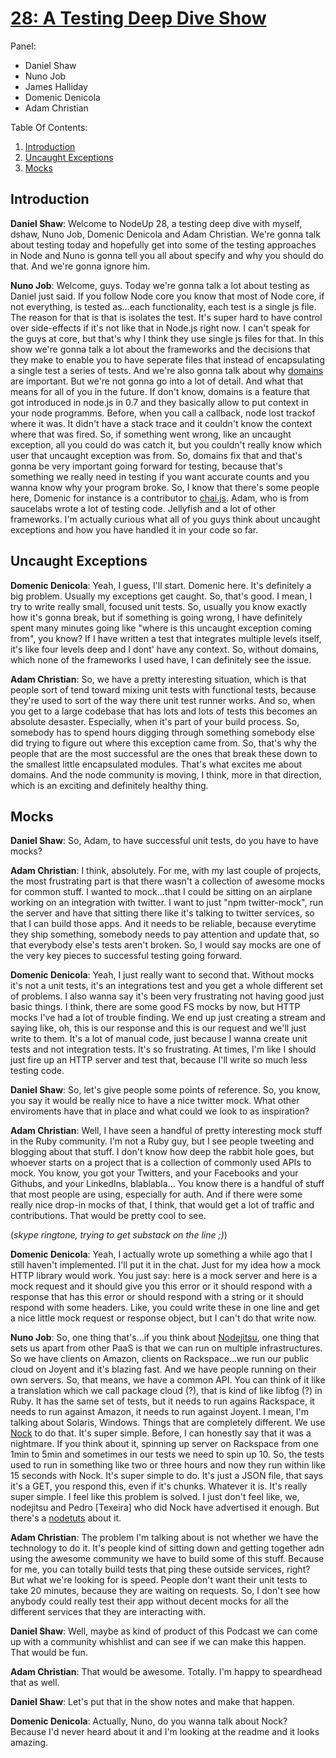 [28: A Testing Deep Dive Show](http://nodeup.com/twentyeight)
===

Panel:

* Daniel Shaw
* Nuno Job
* James Halliday
* Domenic Denicola
* Adam Christian

Table Of Contents:

1. [Introduction](#introduction)
2. [Uncaught Exceptions](#uncaught-exceptions)
3. [Mocks](#mocks)

## Introduction

**Daniel Shaw**: Welcome to NodeUp 28, a testing deep dive with myself, dshaw, Nuno Job, Domenic Denicola
and Adam Christian. We're gonna talk about testing today and hopefully get into some of the testing approaches
in Node and Nuno is gonna tell you all about specify and why you should do that. And we're gonna ignore him.

**Nuno Job**: Welcome, guys. Today we're gonna talk a lot about testing as Daniel just said. If you follow Node core
you know that most of Node core, if not everything, is tested as...each functionality, each test is a single js file.
The reason for that is that is isolates the test. It's super hard to have control over side-effects if it's not 
like that in Node.js right now. I can't speak for the guys at core, but that's why I think they use single js files for
that. In this show we're gonna talk a lot about the frameworks and the decisions that they make to enable you to have
seperate files that instead of encapsulating a single test a series of tests.
And we're also gonna talk about why [domains](http://nodejs.org/api/domain.html) are important. 
But we're not gonna go into a lot of detail. And what that means for all of you in the future. If don't know, 
domains is a feature that got introduced in node.js in 0.7 and they basically allow to put context in your 
node programms. Before, when you call a callback, node lost trackof where it was. It didn't have a stack trace and 
it couldn't know the context where that was fired. So, if something went wrong, like an uncaught exception, all 
you could do was catch it, but you couldn't really know which user that uncaught exception was from. 
So, domains fix that and that's gonna be very important going forward for  testing, because that's something we 
really need in testing if you want accurate counts and you wanna know why your program broke. 
So, I know that there's some people here, Domenic for instance is a contributor to [chai.js](http://chaijs.com/). 
Adam, who is from saucelabs wrote a lot of testing code. Jellyfish and a lot of other frameworks. I'm actually curious
what all of you guys think about uncaught exceptions and how you have handled it in your code so far.

## Uncaught Exceptions

**Domenic Denicola**: Yeah, I guess, I'll start. Domenic here. It's definitely a big problem. Usually my exceptions get
caught. So, that's good. I mean, I try to write really small, focused unit tests. So, usually you know exactly how it's
gonna break, but if something is going wrong, I have definitely spent many minutes going like "where is this uncaught 
exception coming from", you know? If I have written a test that integrates multiple levels itself, it's like four levels
deep and I dont' have any context. So, without domains, which none of the frameworks I used have, I can definitely see
the issue.

**Adam Christian**: So, we have a pretty interesting situation, which is that people sort of tend toward mixing unit tests
with functional tests, because they're used to sort of the way there unit test runner works. And so, when you get to a
large codebase that has lots and lots of tests this becomes an absolute desaster. Especially, when it's part of your
build process. So, somebody has to spend hours digging through something somebody else did trying to figure out where
this exception came from. So, that's why the people that are the most successful are the ones that break these down
to the smallest little encapsulated modules. That's what excites me about domains. And the node community is moving, 
I think, more in that direction, which is an exciting and definitely healthy thing.

## Mocks

**Daniel Shaw**: So, Adam, to have successful unit tests, do you have to have mocks?

**Adam Christian**: I think, absolutely. For me, with my last couple of projects, the most frustrating part is that there
wasn't a collection of awesome mocks for common stuff. I wanted to mock...that I could be sitting on an airplane working
on an integration with twitter. I want to just "npm twitter-mock", run the server and have that sitting there like it's
talking to twitter services, so that I can build those apps. And it needs to be reliable, because everytime they ship 
something, somebody needs to pay attention and update that, so that everybody else's tests aren't broken. So, I would say
mocks are one of the very key pieces to successful testing going forward.

**Domenic Denicola**: Yeah, I just really want to second that. Without mocks it's not a unit tests, it's an integrations test
and you get a whole different set of problems. I also wanna say it's been very frustrating not having good just basic things.
I think, there are some good FS mocks by now, but HTTP mocks I've had a lot of trouble finding. We end up just creating a stream
and saying like, oh, this is our response and this is our request and we'll just write to them. It's a lot of manual code, just
because I wanna create unit tests and not integration tests. It's so frustrating. At times, I'm like I should just fire up
an HTTP server and test that, because I'll write so much less testing code.

**Daniel Shaw**: So, let's give people some points of reference. So, you know, you say it would be really nice to have a
nice twitter mock. What other enviroments have that in place and what could we look to as inspiration?

**Adam Christian**: Well, I have seen a handful of pretty interesting mock stuff in the Ruby community. I'm not a Ruby guy,
but I see people tweeting and blogging about that stuff. I don't know how deep the rabbit hole goes, but whoever starts on
a project that is a collection of commonly used APIs to mock. You know, you got your Twitters, and your Facebooks and your
Githubs, and your LinkedIns, blablabla... You know there is a handful of stuff that most people are using, especially for
auth. And if there were some really nice drop-in mocks of that, I think, that would get a lot of traffic and contributions.
That would be pretty cool to see.

(*skype ringtone, trying to get substack on the line ;)*)

**Domenic Denicola**: Yeah, I actually wrote up something a while ago that I still haven't implemented. I'll put it in the chat.
Just for my idea how a mock HTTP library would work. You just say: here is a mock server and here is a mock request and it should
give you this error or it should respond with a response that has this error or should respond with a string or it should respond
with some headers. Like, you could write these in one line and get a nice little mock request or response object, but I can't
do that write now.

**Nuno Job**: So, one thing that's...if you think about [Nodejitsu](http://nodejitsu.com), one thing that sets us apart from other
PaaS is that we can run on multiple infrastructures. So we have clients on Amazon, clients on Rackspace...we run our public cloud
on Joyent and it's blazing fast. And we have people running on their own servers. So, that means, we have a common API. You
can think of it like a translation which we call package cloud (?), that is kind of like libfog (?) in Ruby. It has the same
set of tests, but it needs to run agains Rackspace, it needs to run against Amazon, it needs to run against Joyent. I mean,
I'm talking about Solaris, Windows. Things that are completely different. We use [Nock](https://github.com/flatiron/nock) to do
that. It's super simple. Before, I can honestly say that it was a nightmare. If you think about it, spinning up server on
Rackspace from one 1min to 5min and sometimes in our tests we need to spin up 10. So, the tests used to run in something like
two or three hours and now they run within like 15 seconds with Nock. It's super simple to do. It's just a JSON file, that says
it's a GET, you respond this, even if it's chunks. Whatever it is. It's really super simple. I feel like this problem is solved.
I just don't feel like, we, nodejitsu and Pedro [Texeira] who did Nock have advertised it enough. 
But there's a [nodetuts](http://nodetuts.com/) about it.

**Adam Christian**: The problem I'm talking about is not whether we have the technology to do it. It's people kind of sitting
down and getting together adn using the awesome community we have to build some of this stuff. Because for me, you can totally
build tests that ping these outside services, right? But what we're looking for is speed. People don't want their unit tests to
take 20 minutes, because they are waiting on requests. So, I don't see how anybody could really test their app without decent
mocks for all the different services that they are interacting with.

**Daniel Shaw**: Well, maybe as kind of product of this Podcast we can come up with a community whishlist and can see if we can
make this happen. That would be fun.

**Adam Christian**: That would be awesome. Totally. I'm happy to speardhead that as well.

**Daniel Shaw**: Let's put that in the show notes and make that happen.

**Domenic Denicola**: Actually, Nuno, do you wanna talk about Nock? Because I'd never heard about it and I'm looking at the readme
and it looks amazing.

<!-- Continue at 9:50! -->


